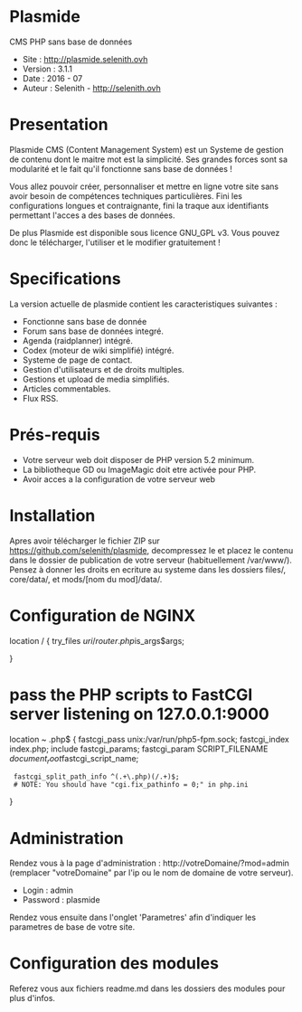 Plasmide
========

CMS PHP sans base de données

- Site :	http://plasmide.selenith.ovh
- Version :	3.1.1
- Date : 	2016 - 07
- Auteur : 	Selenith - http://selenith.ovh


Presentation
============

Plasmide CMS (Content Management System) est un Systeme de gestion de contenu dont le maitre mot est la simplicité. Ses grandes forces sont sa modularité et le fait qu'il fonctionne sans base de données ! 

Vous allez pouvoir créer, personnaliser et mettre en ligne votre site  sans avoir besoin de compétences techniques particulières. Fini les configurations longues et contraignante, fini la traque aux identifiants permettant l'acces a des bases de données.

De plus Plasmide est disponible sous licence GNU_GPL v3. Vous pouvez donc le télécharger, l'utiliser et le modifier gratuitement !

Specifications
==============

La version actuelle de plasmide contient les caracteristiques suivantes :

- Fonctionne sans base de donnée
- Forum sans base de données integré.
- Agenda (raidplanner) intégré.
- Codex (moteur de wiki simplifié) intégré. 
- Systeme de page de contact.
- Gestion d'utilisateurs et de droits multiples.
- Gestions et upload de media simplifiés.
- Articles commentables.
- Flux RSS.


Prés-requis
===========
- Votre serveur web doit disposer de PHP version 5.2 minimum.
- La bibliotheque GD ou ImageMagic doit etre activée pour PHP.
- Avoir acces a la configuration de votre serveur web

Installation
===========

Apres avoir télécharger le fichier ZIP sur https://github.com/selenith/plasmide, decompressez le et placez le contenu dans le dossier de publication de votre serveur (habituellement /var/www/).
Pensez à donner les droits en ecriture au systeme dans les dossiers files/, core/data/, et mods/[nom du mod]/data/.

Configuration de NGINX
===========

 location / {
     try_files $uri /router.php$is_args$args;
        
 }



# pass the PHP scripts to FastCGI server listening on 127.0.0.1:9000

 location ~ \.php$ {
     fastcgi_pass unix:/var/run/php5-fpm.sock;
     fastcgi_index index.php;
     include fastcgi_params;
     fastcgi_param SCRIPT_FILENAME $document_root$fastcgi_script_name;

     fastcgi_split_path_info ^(.+\.php)(/.+)$;
     # NOTE: You should have "cgi.fix_pathinfo = 0;" in php.ini

 }


Administration
===========
Rendez vous à la page d'administration : http://votreDomaine/?mod=admin (remplacer "votreDomaine" par l'ip ou le nom de domaine de votre serveur).

- Login : admin
- Password : plasmide

Rendez vous ensuite dans l'onglet 'Parametres' afin d'indiquer les parametres de base de votre site.


Configuration des modules
===========
Referez vous aux fichiers readme.md dans les dossiers des modules pour plus d'infos.
